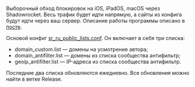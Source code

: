 Выборочный обход блокировок на iOS, iPadOS, macOS через Shadowrocket. Весь трафик будет идти напрямую, а сайты из конфига будут идти через ваш сервер. Описание работы программы описано в [посте](https://mishatugushev.ru/blog/?go=all/shadowrocket-seamless-ios/). 

Основой конфиг [sr_ru_public_lists.conf](https://cdn.jsdelivr.net/gh/misha-tgshv/shadowrocket-configuration-file@release/conf/sr_ru_public_lists.conf). Он включает в себя три списка:
* domain_custom.list — домены на усмотрение автора;
* domain_antifilter.list — домены из списка сообщества антифильтр;
* geoip_antifilter.list — IP-адреса из списка сообщества антифильтр.

Последние два списка обновляются ежедневно. Все обновления можно найти в ветке Release.

